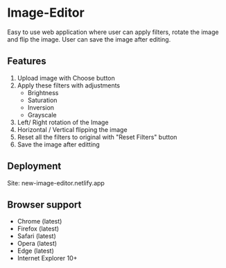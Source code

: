# Image-Editor
Easy to use web application where user can apply filters, rotate the image and flip the image. User can save the image after editing. 

## Features 
<ol>
  <li>Upload image with Choose button</li>
  <li>Apply these filters with adjustments
    <ul>
      <li>Brightness</li>
      <li>Saturation</li>
      <li>Inversion</li>
      <li>Grayscale</li>
    </ul>
  </li>
  <li>Left/ Right rotation of the Image</li>
  <li>Horizontal / Vertical flipping the image</li>
  <li>Reset all the filters to original with "Reset Filters" button</li>
  <li>Save the image after editting</li>
</ol>

## Deployment
Site: new-image-editor.netlify.app

## Browser support
* Chrome (latest)
* Firefox (latest)
* Safari (latest)
* Opera (latest)
* Edge (latest)
* Internet Explorer 10+
